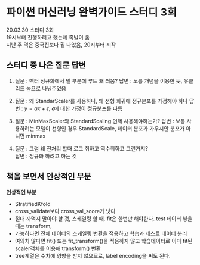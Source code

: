 # 파이썬 머신러닝 완벽가이드 스터디 3회
20.03.30 스터디 3회   
19시부터 진행하려고 했는데 족발이 옴  
지난 주 먹은 중국집보다 훨 나았음, 20시부터 시작 


## 스터디 중 나온 질문 답변
1. 질문 : 벡터 정규화에서 밑 부분에 루트 왜 씌움?
   답변 : 노름 개념을 이용한 듯, 유클리드 놈으로 나눠주었음
  

2. 질문 : 왜 StandarScaler를 사용하나, 왜 선형 회귀에 정규분포를 가정해야 하나
	답변 : $y=ax+\epsilon$, $\epsilon$에 대한 가정이 정규분포를 따름
   
3. 질문 : MinMaxScaler와 StandardScaling 언제 사용해야하는가?
	답변 : 보통 사용하려는 모델이 선형인 경우 StandardScale, 데이터 분포가 가우시안 분포가 아니면 minmax

4. 질문 : 그럼 왜 전처리 할때 로그 취하고 역수취하고 그런거지?  
	답변 : 정규화 하려고 하는 것
	
	
	


## 책을 보면서 인상적인 부분
**인상적인 부분** 
- StratifiedKfold
- cross_validate보다 cross_val_score가 낫다
- 절대 까먹지 말아야 할 것, 스케일링 할 때. fit은 한번만 해야한다. test 데이터 넣을 때는 transform, 
- 가능하다면 전체 데이터의 스케일링 변환을 적용하고 학습과 테스트 데이터 분리
- 여의치 않다면 fit() 또는 fit_transform()을 적용하지 않고 학습데이터로 이미 fit된 scaler객체를 이용해 transform() 변환
- tree계열은 수치에 영향을 받지 않으므로, label encoding을 써도 된다.


 
